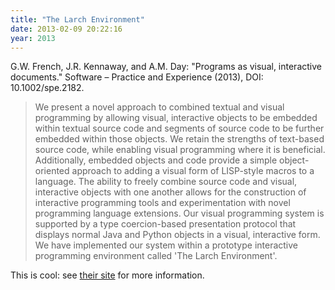 ```yaml
---
title: "The Larch Environment"
date: 2013-02-09 20:22:16
year: 2013
---
```

<p>G.W. French, J.R. Kennaway, and A.M. Day: "Programs as visual, interactive documents." Software &ndash; Practice and Experience (2013), DOI: 10.1002/spe.2182.</p>
<blockquote>We present a novel approach to combined textual and visual programming by allowing visual, interactive objects to be embedded within textual source code and segments of source code to be further embedded within those objects. We retain the strengths of text-based source code, while enabling visual programming where it is beneficial. Additionally, embedded objects and code provide a simple object-oriented approach to adding a visual form of LISP-style macros to a language. The ability to freely combine source code and visual, interactive objects with one another allows for the construction of interactive programming tools and experimentation with novel programming language extensions. Our visual programming system is supported by a type coercion-based presentation protocol that displays normal Java and Python objects in a visual, interactive form. We have implemented our system within a prototype interactive programming environment called 'The Larch Environment'.</blockquote>
<p>This is cool: see <a href="http://larchenvironment.com">their site</a> for more information.</p>
